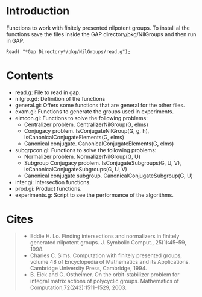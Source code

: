 # Introduction

Functions to work with finitely presented nilpotent groups.
To install al the functions save the files inside the GAP directory/pkg/NilGroups and then run in GAP.
```
Read( "*Gap Directory*/pkg/NilGroups/read.g");
```

# Contents

- read.g:       File to read in gap.
- nilgrp.gd:    Definition of the functions 
- general.gi:   Offers some functions that are general for the other files.
- exam.gi:      Functions to generate the groups used in experiments.
- elmcon.gi: Functions to solve the following problems:
  - Centralizer problem. CentralizerNilGroup(G, elms)
  - Conjugacy problem. IsConjugateNilGroup(G, g, h), IsCanonicalConjugateElements(G, elms)
  - Canonical conjugate. CanonicalConjugateElements(G, elms)
- subgrpcon.gi: Functions to solve the following problems:
  - Normalizer problem. NormalizerNilGroup(G, U)
  - Subgroup Conjugacy problem. IsConjugateSubgroups(G, U, V), IsCanonicalConjugateSubgroups(G, U, V)
  - Canonical conjugate subgroup. CanonicalConjugateSubgroup(G, U)
- inter.gi: Intersection functions.
- prod.gi:  Product functions.
- experiments.g: Script to see the performance of the algorithms.

# Cites

> - Eddie H. Lo. Finding intersections and normalizers in finitely generated nilpotent groups. J. Symbolic Comput., 25(1):45–59, 1998.
> - Charles C. Sims. Computation with finitely presented groups, volume 48 of Encyclopedia of Mathematics and its Applications. Cambridge University Press, Cambridge, 1994.
> - B. Eick and G. Ostheimer. On the orbit-stabilizer problem for integral matrix actions of polycyclic groups. Mathematics of Computation,72(243):1511–1529, 2003.
